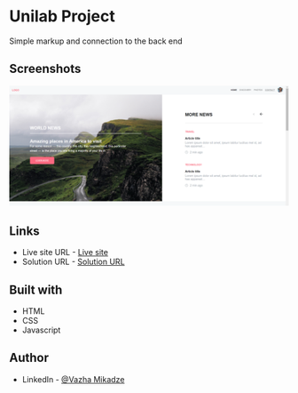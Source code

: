 
# Unilab Project

Simple markup and connection to the back end


 
    
## Screenshots

![App Screenshot](./unilab/assets/images/unilabScreenshot.png)

## Links
- Live site URL - [Live site](https://vazha-mikadzeunilab.vercel.app)
- Solution URL - [Solution URL](https://github.com/mikadze13/VazhaMikadze)

## Built with
- HTML
- CSS
- Javascript

## Author
 
- LinkedIn - [@Vazha Mikadze](https://www.linkedin.com/in/vazha-mikadze-50b8a5237/) 

 
